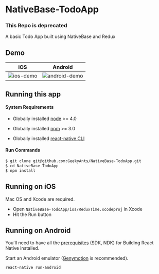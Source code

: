 # NativeBase-TodoApp

### This Repo is deprecated

A basic Todo App built using NativeBase and Redux


## Demo

iOS | Android
 :--:| :-----:
 ![ios-demo](/Screenshots/iOS.gif) | ![android-demo](/Screenshots/android.gif)
 

## Running this app

#### System Requirements

* Globally installed [node](https://nodejs.org/en/) >= 4.0

* Globally installed [npm](https://www.npmjs.org/) >= 3.0

* Globally installed [react-native CLI](https://facebook.github.io/react-native/docs/getting-started.html)


#### Run Commands

```sh
$ git clone git@github.com:GeekyAnts/NativeBase-TodoApp.git
$ cd NativeBase-TodoApp
$ npm install
```

## Running on iOS

Mac OS and Xcode are required.
- Open `NativeBase-TodoApp/ios/ReduxTime.xcodeproj` in Xcode
- Hit the Run button


## Running on Android
You'll need to have all the [prerequisites](https://github.com/facebook/react-native/tree/master/ReactAndroid#prerequisites) (SDK, NDK) for Building React Native installed.

Start an Android emulator ([Genymotion](https://www.genymotion.com/) is recommended).

```sh
react-native run-android
```

